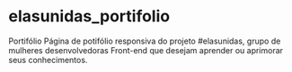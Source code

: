 # elasunidas_portifolio
Portifólio
Página de potifólio responsiva do projeto #elasunidas, grupo de mulheres desenvolvedoras Front-end que desejam aprender ou aprimorar seus conhecimentos. 
